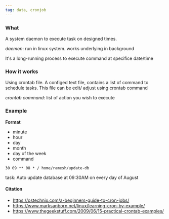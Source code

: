 ```yaml
---
tag: data, cronjob
---
```


### What
A system daemon to execute task on designed times.

*daemon*: run in linux system. works underlying in background

It's a long-running process to execute command at specifice date/time

### How it works
Using crontab file.
A configed text file, contains a list of command to schedule tasks. 
This file can be edit/ adjust using crontab command

*crontab command*: list of action you wish to execute

### Example
**Format**
- minute
- hour
- day
- month
- day of the week
- command

`30 09 ** 08 * / home/ramesh/update-db`

task: Auto update database at 09:30AM on every day of August


#### Citation
- https://ostechnix.com/a-beginners-guide-to-cron-jobs/
- https://www.marksanborn.net/linux/learning-cron-by-example/
- https://www.thegeekstuff.com/2009/06/15-practical-crontab-examples/